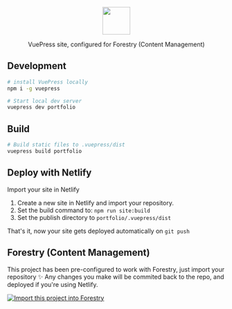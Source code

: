 <p align="center">
  <img src="portfolio/.vuepress/public/upload/logo.svg" height="64">
  <p align="center">VuePress site, configured for Forestry (Content Management)<p>
</p>

## Development

```bash
# install VuePress locally
npm i -g vuepress

# Start local dev server
vuepress dev portfolio
```

## Build

```bash
# Build static files to .vuepress/dist
vuepress build portfolio
```

## Deploy with Netlify

Import your site in Netlify

1. Create a new site in Netlify and import your repository.
2. Set the build command to: `npm run site:build`
3. Set the publish directory to `portfolio/.vuepress/dist`

That's it, now your site gets deployed automatically on `git push`

## Forestry (Content Management)

This project has been pre-configured to work with Forestry, just import your repository ✨
Any changes you make will be commited back to the repo, and deployed if you're using Netlify.

[![Import this project into Forestry](https://assets.forestry.io/import-to-forestryK.svg)](https://app.forestry.io/quick-start?repo=forestryio/portfolio-vuepress&provider=github&engine=vuepress)
